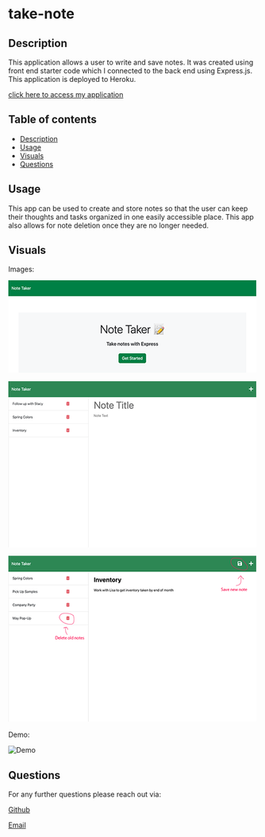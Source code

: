 # take-note

## Description

This application allows a user to write and save notes. It was created using front end starter code which I connected to the back end using Express.js. This application is deployed to Heroku.

[click here to access my application](https://hidden-fjord-54822.herokuapp.com/)

## Table of contents

- [Description](#description)
- [Usage](#usage)
- [Visuals](#visuals)
- [Questions](#questions)

## Usage

This app can be used to create and store notes so that the user can keep their thoughts and tasks organized in one easily accessible place. This app also allows for note deletion once they are no longer needed.

## Visuals

Images:

![start page view](./public/assets/images/start.png)

![add a note](./public/assets/images/notes.png)

![save and delete](./public/assets/images/delete-save.png)

Demo:

![Demo](https://media.giphy.com/media/3ScdrBIYM7100Ovw1X/giphy.gif)

## Questions

For any further questions please reach out via:

[Github](https://github.com/mariahmcdaniel)

[Email](mailto:mariahmcdaniel@icloud.com)
